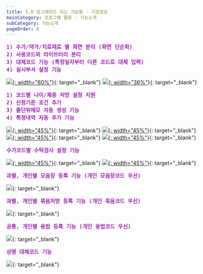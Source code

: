 ```yaml
---
title: 5.0 업그레이드 되는 기능들 - 기초정보
mainCategory: 프로그램 활용 - 기능소개
subCategory: 기능소개
pageOrder: 8
---
```


<pre style="color:#9C26B0; font-weight:Bold">
1) 수가/약가/치료재료 별 화면 분리 (화면 단순화)
2) 사용코드와 라이브러리 분리
3) 대체코드 기능 (특정일자부터 다른 코드로 대체 입력)
4) 실시부서 설정 기능
</pre>

[![](/images/{{page.url}}_1.png){: width="60%"}](/images/{{page.url}}_1.png){: target="_blank"}
[![](/images/{{page.url}}_2.png){: width="36%"}](/images/{{page.url}}_2.png){: target="_blank"}

<pre style="color:#9C26B0; font-weight:Bold">
1) 코드별 나이/체중 처방 설정 지원
2) 산정기준 조건 추가
3) 줄단위메모 자동 생성 기능
4) 특정내역 자동 추가 기능
</pre>

[![](/images/{{page.url}}_3.png){: width="45%"}](/images/{{page.url}}_3.png){: target="_blank"}
[![](/images/{{page.url}}_4.png){: width="45%"}](/images/{{page.url}}_4.png){: target="_blank"}
[![](/images/{{page.url}}_5.png){: width="45%"}](/images/{{page.url}}_5.png){: target="_blank"}
[![](/images/{{page.url}}_6.png){: width="45%"}](/images/{{page.url}}_6.png){: target="_blank"}

<pre style="color:#9C26B0; font-weight:Bold">
수가코드별 수탁검사 설정 기능
</pre>

[![](/images/{{page.url}}_7.png){: width="45%"}](/images/{{page.url}}_7.png){: target="_blank"}
[![](/images/{{page.url}}_8.png){: width="45%"}](/images/{{page.url}}_8.png){: target="_blank"}

<pre style="color:#9C26B0; font-weight:Bold">
과별, 개인별 모음장 등록 기능 (개인 모음장코드 우선)
</pre>

[![](/images/{{page.url}}_9.png)](/images/{{page.url}}_9.png){: target="_blank"}

<pre style="color:#9C26B0; font-weight:Bold">
과별, 개인별 묶음처방 등록 기능 (개인 묶음코드 우선)
</pre>

[![](/images/{{page.url}}_10.png)](/images/{{page.url}}_10.png){: target="_blank"}

<pre style="color:#9C26B0; font-weight:Bold">
공통, 개인별 용법 등록 기능 (개인 용법코드 우선)
</pre>

[![](/images/{{page.url}}_11.png)](/images/{{page.url}}_11.png){: target="_blank"}

<pre style="color:#9C26B0; font-weight:Bold">
상병 대체코드 기능
</pre>

[![](/images/{{page.url}}_12.png)](/images/{{page.url}}_12.png){: target="_blank"}